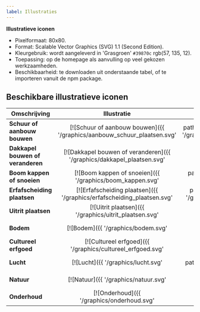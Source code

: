 ```yaml
---
label: Illustraties
---
```


**Illustratieve iconen**
- Pixelformaat: 80x80.
- Format: Scalable Vector Graphics (SVG) 1.1 (Second Edition).
- Kleurgebruik: wordt aangeleverd in 'Grasgroen' `#39870c` rgb(57, 135, 12).
- Toepassing: op de homepage als aanvulling op veel gekozen werkzaamheden.
- Beschikbaarheid: te downloaden uit onderstaande tabel, of te importeren vanuit de npm package.

## Beschikbare illustratieve iconen

| Omschrijving | Illustratie | SVG | Omschrijving | Illustratie | SVG |
|---|:-:|:-:|---|:-:|:-:|
| **Schuur of aanbouw bouwen** | [![Schuur of aanbouw bouwen]({{ '/graphics/aanbouw_schuur_plaatsen.svg' | path }} "Schuur of aanbouw bouwen")]({{ '/graphics/aanbouw_schuur_plaatsen.svg' | path }}) | [Download]({{ '/graphics/aanbouw_schuur_plaatsen.svg'| path }}) | **Sloopwerkzaamheden** | [![Sloopwerkzaamheden]({{ '/graphics/slopen.svg' | path }} "Sloopwerkzaamheden")]({{ '/graphics/slopen.svg' | path }}) | [Download]({{ '/graphics/slopen.svg'| path }}) | -->
| **Dakkapel bouwen of veranderen**  | [![Dakkapel bouwen of veranderen]({{ '/graphics/dakkapel_plaatsen.svg' | path }} "Dakkapel bouwen of veranderen")]({{ '/graphics/dakkapel_plaatsen.svg' | path }})  | [Download]({{ '/graphics/dakkapel_plaatsen.svg' | path }})  | **Raam of gevel veranderen**  | [![Raam of gevel veranderen]({{ '/graphics/raam_gevel_veranderen.svg' | path }} "Raam of gevel veranderen")]({{ '/graphics/raam_gevel_veranderen.svg' | path }})  | [Download]({{ '/graphics/raam_gevel_veranderen.svg' | path }})  |
| **Boom kappen of snoeien**  | [![Boom kappen of snoeien]({{ '/graphics/boom_kappen.svg' | path }} "Boom kappen of snoeien")]({{ '/graphics/boom_kappen.svg' | path }})  | [Download]({{ '/graphics/boom_kappen.svg' | path }})  | **Zonnepaneel plaatsen**  | [![Zonnepaneel plaatsen]({{ '/graphics/zonnepanelen_plaatsen.svg' | path }} "Zonnepaneel plaatsen")]({{ '/graphics/zonnepanelen_plaatsen.svg' | path }})  | [Download]({{ '/graphics/zonnepanelen_plaatsen.svg' | path }})  |
| **Erfafscheiding plaatsen**  | [![Erfafscheiding plaatsen]({{ '/graphics/erfafscheiding_plaatsen.svg' | path }} "Erfafscheiding plaatsen")]({{ '/graphics/erfafscheiding_plaatsen.svg' | path }})  | [Download]({{ '/graphics/erfafscheiding_plaatsen.svg' | path }})  | **Dakraam plaatsen**  | [![Dakraam plaatsen]({{ '/graphics/dakraam_plaatsen.svg' | path }} "Dakraam plaatsen")]({{ '/graphics/dakraam_plaatsen.svg' | path }})  | [Download]({{ '/graphics/dakraam_plaatsen.svg' | path }})  |
| **Uitrit plaatsen**  | [![Uitrit plaatsen]({{ '/graphics/uitrit_plaatsen.svg' | path }} "Uitrit plaatsen")]({{ '/graphics/uitrit_plaatsen.svg' | path }})  | [Download]({{ '/graphics/uitrit_plaatsen.svg' | path }})  | **Overige werkzaamheden**  | [![Overige werkzaamheden]({{ '/graphics/overigen.svg' | path }} "Overige werkzaamheden")]({{ '/graphics/overigen.svg' | path }})  | [Download]({{ '/graphics/overigen.svg' | path }})  |
| **Bodem**             | [![Bodem]({{ '/graphics/bodem.svg' | path }} "Bodem")]({{ '/graphics/bodem.svg' | path }})                                                 | [Download]({{ '/graphics/bodem.svg' | path }})             | **Bouwwerken**     | [![Bouwwerken]({{ '/graphics/bouwwerken.svg' | path }} "Bouwwerken")]({{ '/graphics/bouwwerken.svg' | path }})                 | [Download]({{ '/graphics/bouwwerken.svg' | path }})     |
| **Cultureel erfgoed** | [![Cultureel erfgoed]({{ '/graphics/cultureel_erfgoed.svg' | path }} "Cultureel erfgoed")]({{ '/graphics/cultureel_erfgoed.svg' | path }}) | [Download]({{ '/graphics/cultureel_erfgoed.svg' | path }}) | **Infrastructuur** | [![Infrastructuur]({{ '/graphics/infrastructuur.svg' | path }} "Infrastructuur")]({{ '/graphics/infrastructuur.svg' | path }}) | [Download]({{ '/graphics/infrastructuur.svg' | path }}) |
| **Lucht**             | [![Lucht]({{ '/graphics/lucht.svg' | path }} "Lucht")]({{ '/graphics/lucht.svg' | path }})                                                 | [Download]({{ '/graphics/lucht.svg' | path }})             | **Landschappen**   | [![Landschappen]({{ '/graphics/landschappen.svg' | path }} "Landschappen")]({{ '/graphics/landschappen.svg' | path }})         | [Download]({{ '/graphics/landschappen.svg' | path}})   |
| **Natuur**            | [![Natuur]({{ '/graphics/natuur.svg' | path }} "Natuur")]({{ '/graphics/natuur.svg' | path }})                                             | [Download]({{ '/graphics/natuur.svg' | path }})            | **Water**          | [![Water]({{ '/graphics/water.svg' | path }} "Water")]({{ '/graphics/water.svg' | path }})                                     | [Download]({{ '/graphics/water.svg' | path }})          |
| **Onderhoud**         | [![Onderhoud]({{ '/graphics/onderhoud.svg' | path }} "Onderhoud")]({{ '/graphics/onderhoud.svg' | path }})                                 | [Download]({{ '/graphics/onderhoud.svg' | path }})         | **Technische storing**          | [![Technische storing]({{ '/graphics/Technische_storing.svg' | path }} "Technische storing")]({{ '/graphics/Technische_storing.svg' | path }})                     | [Download]({{ '/graphics/Technische_storing.svg' | path }})          |
